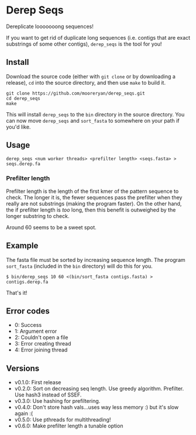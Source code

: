 # Derep Seqs

Dereplicate looooooong sequences!

If you want to get rid of duplicate long sequences (i.e. contigs that are exact substrings of some other contigs), `derep_seqs` is the tool for you!

## Install

Download the source code (either with `git clone` or by downloading a release), `cd` into the source directory, and then use `make` to build it.

```
git clone https://github.com/mooreryan/derep_seqs.git
cd derep_seqs
make
```

This will install `derep_seqs` to the `bin` directory in the source directory. You can now move `derep_seqs` and `sort_fasta` to somewhere on your path if you'd like.

## Usage

```
derep_seqs <num worker threads> <prefilter length> <seqs.fasta> > seqs.derep.fa
```

### Prefilter length

Prefilter length is the length of the first kmer of the pattern sequence to check. The longer it is, the fewer sequences pass the prefilter when they really are not substrings (making the program faster). On the other hand, the if prefilter length is *too* long, then this benefit is outweighed by the longer substring to check.

Around 60 seems to be a sweet spot.

## Example

The fasta file must be sorted by increasing sequence length. The program `sort_fasta` (included in the `bin` directory) will do this for you.

```
$ bin/derep_seqs 10 60 <(bin/sort_fasta contigs.fasta) > contigs.derep.fa
```
That's it!

## Error codes

- 0: Success
- 1: Argument error
- 2: Couldn't open a file
- 3: Error creating thread
- 4: Error joining thread

## Versions

- v0.1.0: First release
- v0.2.0: Sort on decreasing seq length. Use greedy algorithm. Prefilter. Use hash3 instead of SSEF.
- v0.3.0: Use hashing for prefiltering.
- v0.4.0: Don't store hash vals...uses way less memory :) but it's slow again :(
- v0.5.0: Use pthreads for multithreading!
- v0.6.0: Make prefilter length a tunable option
